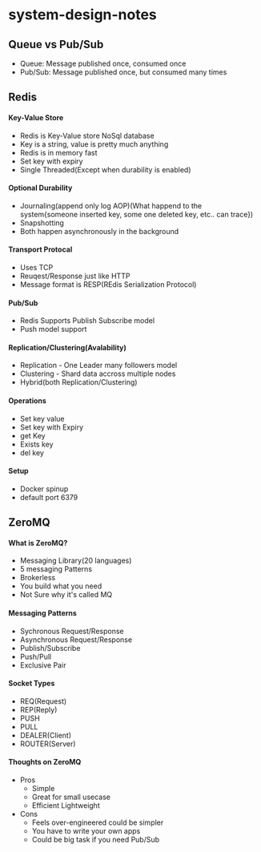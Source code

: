 # system-design-notes

## Queue vs Pub/Sub
* Queue: Message published once, consumed once
* Pub/Sub: Message published once, but consumed many times

## Redis
#### Key-Value Store
* Redis is Key-Value store NoSql database
* Key is a string, value is pretty much anything
* Redis is in memory fast
* Set key with expiry
* Single Threaded(Except when durability is enabled)
#### Optional Durability
* Journaling(append only log AOP)(What happend to the system{someone inserted key, some one deleted key, etc.. can trace})
* Snapshotting
* Both happen asynchronously in the background
#### Transport Protocal
* Uses TCP
* Reuqest/Response just like HTTP
* Message format is RESP(REdis Serialization Protocol)
#### Pub/Sub
* Redis Supports Publish Subscribe model
* Push model support
#### Replication/Clustering(Avalability)
* Replication - One Leader many followers model
* Clustering - Shard data accross multiple nodes
* Hybrid(both Replication/Clustering)
#### Operations
* Set key value
* Set key with Expiry
* get Key
* Exists key
* del key
#### Setup
* Docker spinup
* default port 6379

## ZeroMQ
#### What is ZeroMQ?
* Messaging Library(20 languages)
* 5 messaging Patterns
* Brokerless
* You build what you need
* Not Sure why it's called MQ
#### Messaging Patterns
* Sychronous Request/Response
* Asynchronous Request/Response
* Publish/Subscribe
* Push/Pull
* Exclusive Pair
#### Socket Types
* REQ(Request)
* REP(Reply)
* PUSH
* PULL
* DEALER(Client)
* ROUTER(Server)
#### Thoughts on ZeroMQ
* Pros
  * Simple
  * Great for small usecase
  * Efficient Lightweight
* Cons
  * Feels over-engineered could be simpler
  * You have to write your own apps
  * Could be big task if you need Pub/Sub
